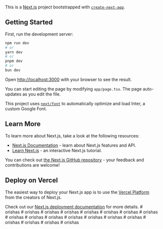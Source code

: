 This is a [Next.js](https://nextjs.org/) project bootstrapped with [`create-next-app`](https://github.com/vercel/next.js/tree/canary/packages/create-next-app).

## Getting Started

First, run the development server:

```bash
npm run dev
# or
yarn dev
# or
pnpm dev
# or
bun dev
```

Open [http://localhost:3000](http://localhost:3000) with your browser to see the result.

You can start editing the page by modifying `app/page.tsx`. The page auto-updates as you edit the file.

This project uses [`next/font`](https://nextjs.org/docs/basic-features/font-optimization) to automatically optimize and load Inter, a custom Google Font.

## Learn More

To learn more about Next.js, take a look at the following resources:

- [Next.js Documentation](https://nextjs.org/docs) - learn about Next.js features and API.
- [Learn Next.js](https://nextjs.org/learn) - an interactive Next.js tutorial.

You can check out [the Next.js GitHub repository](https://github.com/vercel/next.js/) - your feedback and contributions are welcome!

## Deploy on Vercel

The easiest way to deploy your Next.js app is to use the [Vercel Platform](https://vercel.com/new?utm_medium=default-template&filter=next.js&utm_source=create-next-app&utm_campaign=create-next-app-readme) from the creators of Next.js.

Check out our [Next.js deployment documentation](https://nextjs.org/docs/deployment) for more details.
#   o r i s h a s  
 #   o r i s h a s  
 #   o r i s h a s  
 #   o r i s h a s  
 #   o r i s h a s  
 #   o r i s h a s  
 #   o r i s h a s  
 #   o r i s h a s  
 #   o r i s h a s  
 #   o r i s h a s  
 #   o r i s h a s  
 #   o r i s h a s  
 #   o r i s h a s  
 #   o r i s h a s  
 #   o r i s h a s  
 #   o r i s h a s  
 #   o r i s h a s  
 #   o r i s h a s  
 #   o r i s h a s  
 